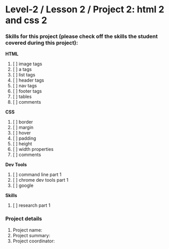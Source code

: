# Level-2 / Lesson 2 / Project 2: html 2 and css 2

### Skills for this project (please check off the skills the student covered during this project):

**HTML**
 1. [ ] image tags
 2. [ ] a tags
 3. [ ] list tags
 4. [ ] header tags
 5. [ ] nav tags
 6. [ ] footer tags
 7. [ ] tables
 8. [ ] comments

**CSS**
  1. [ ] border
  2. [ ] margin
  3. [ ] hover
  4. [ ] padding
  5. [ ] height
  6. [ ] width properties
  7. [ ] comments

**Dev Tools**
  1. [ ] command line part 1
  2. [ ] chrome dev tools part 1
  3. [ ] google

**Skills**
  1. [ ] research part 1

### Project details
  1. Project name:
  2. Project summary:
  3. Project coordinator:
